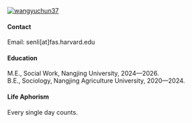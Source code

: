 

[![wangyuchun37](https://img.shields.io/badge/wangyuchun37-github-blue?logo=github)](https://github.com/wangyuchun37)



#### Contact

Email: senli[at]fas.harvard.edu

#### Education
M.E., Social Work, Nangjing University, 2024—2026.\
B.E., Sociology, Nangjing Agriculture University, 2020—2024.

#### Life Aphorism
Every single day counts.

